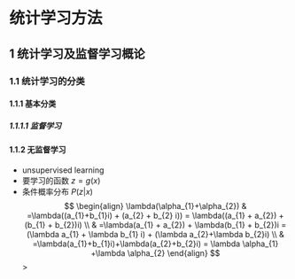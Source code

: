 # 统计学习方法

## 1 统计学习及监督学习概论
### 1.1 统计学习的分类
#### 1.1.1 基本分类
##### 1.1.1.1 监督学习
#### 1.1.2 无监督学习
* unsupervised learning
* 要学习的函数 $\displaystyle z = g(x)$
* 条件概率分布 $\displaystyle P(z|x)$
$$
\begin{align}
\lambda(\alpha_{1}+\alpha_{2})  & =\lambda((a_{1}+b_{1}i) + (a_{2} + b_{2} i)) = \lambda((a_{1} + a_{2}) + (b_{1} + b_{2})i) \\
 &  =\lambda(a_{1} + a_{2}) + \lambda(b_{1} + b_{2})i = (\lambda a_{1} + \lambda b_{1} i) + (\lambda a_{2}+\lambda b_{2}i) \\
 &  =\lambda(a_{1}+b_{1}i)+\lambda(a_{2}+b_{2}i) = \lambda \alpha_{1} +\lambda \alpha_{2}
\end{align}
$$> 